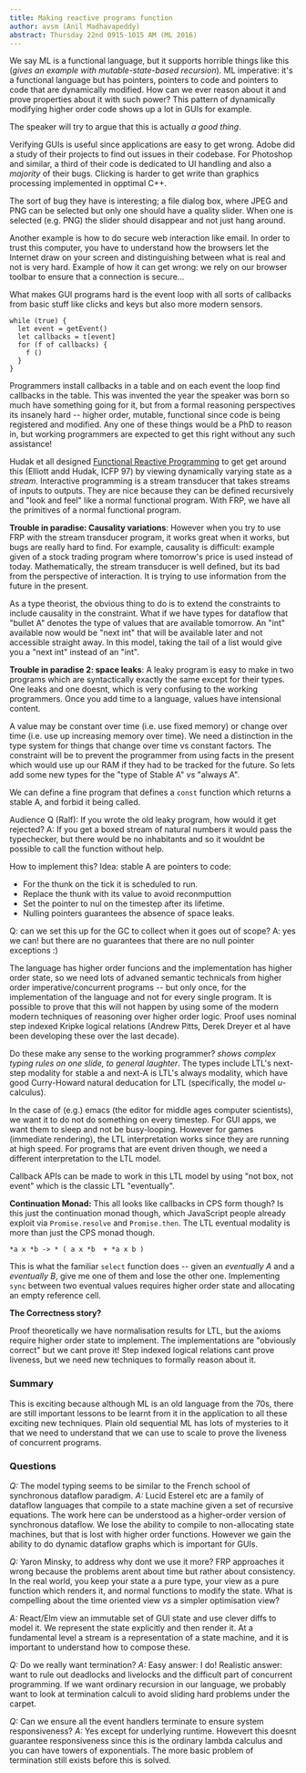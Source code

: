 ```yaml
---
title: Making reactive programs function
author: avsm (Anil Madhavapeddy)
abstract: Thursday 22nd 0915-1015 AM (ML 2016)
---
```


We say ML is a functional language, but it supports horrible things like this
(*gives an example with mutable-state-based recursion*).
ML imperative: it's a functional language but has pointers, pointers to code and
pointers to code that are dynamically modified.  How can we ever reason about
it and prove properties about it with such power?  This pattern of dynamically
modifying higher order code shows up a lot in GUIs for example.

The speaker will try to argue that this is actually *a good thing*.

Verifying GUIs is useful since applications are easy to get wrong. Adobe did a
study of their projects to find out issues in their codebase. For Photoshop and
similar, a third of their code is dedicated to UI handling and also a
_majority_ of their bugs.  Clicking is harder to get write than graphics
processing implemented in opptimal C++.

The sort of bug they have is interesting; a file dialog box, where JPEG and
PNG can be selected but only one should have a quality slider.  When one is
selected (e.g. PNG) the slider should disappear and not just hang around.

Another example is how to do secure web interaction like email. In order to
trust this computer, you have to understand how the browsers let the Internet
draw on your screen and distinguishing between what is real and not is very
hard. Example of how it can get wrong: we rely on our browser toolbar to ensure
that a connection is secure…

What makes GUI programs hard is the event loop with all sorts of callbacks from
basic stuff like clicks and keys but also more modern sensors.

```
while (true) {
  let event = getEvent()
  let callbacks = t[event]
  for (f of callbacks) {
    f ()
  }
}
```

Programmers install callbacks in a table and on each event the loop find
callbacks in the table.  This was invented the year the speaker was born so
much have something going for it, but from a formal reasoning perspectives its
insanely hard -- higher order, mutable, functional since code is being
registered and modified.  Any one of these things would be a PhD to reason in,
but working programmers are expected to get this right without any such
assistance!

Hudak et all designed [Functional Reactive
Programming](https://en.wikipedia.org/wiki/Functional_reactive_programming) to
get get around this (Elliott andd Hudak, ICFP 97) by viewing dynamically
varying state as a _stream_. Interactive programming is a stream transducer
that takes streams of inputs to outputs. They are nice because they can be
defined recursively and "look and feel" like a normal functional program.  With
FRP, we have all the
primitives of a normal functional program.

**Trouble in paradise: Causality variations**:
However when you try to use FRP with the stream transducer program, it works
great when it works, but bugs are really hard to find.  For example, causality
is difficult: example given of a stock trading program where tomorrow's price
is used instead of today.  Mathematically, the stream transducer is well
defined, but its bad from the perspective of interaction.  It is trying to use
information from the future in the present.

As a type theorist, the obvious thing to do is to extend the constraints to
include causality in the constraint.  What if we have types for dataflow that
"bullet A" denotes the type of values that are available tomorrow.  An "int"
available now would be "next int" that will be available later and not
accessible straight away.  In this model, taking the tail of a list would give
you a "next int" instead of an "int".

**Trouble in paradise 2: space leaks**:
A leaky program is easy to make in two programs which are syntactically exactly
the same except for their types.  One leaks and one doesnt, which is very
confusing to the working programmers.  Once you add time to a language, values
have intensional content.

A value may be constant over time (i.e. use fixed memory) or change over time
(i.e. use up increasing memory over time).  We need a distinction in the type
system for things that change over time vs constant factors.  The constraint
will be to prevent the programmer from using facts in the present which would
use up our RAM if they had to be tracked for the future.  So lets add some
new types for the "type of Stable A" _vs_ "always A".

We can define a fine program that defines a `const` function which returns a
stable A, and forbid it being called.

Audience Q (Ralf): If you wrote the old leaky program, how would it get
rejected?  A: If you get a boxed stream of natural numbers it would pass the
typechecker, but there would be no inhabitants and so it wouldnt be possible to
call the function without help.

How to implement this?  Idea: stable A are pointers to code:
* For the thunk on the tick it is scheduled to run.
* Replace the thunk with its value to avoid reconmputtion
* Set the pointer to nul on the timestep after its lifetime.
* Nulling pointers guarantees the absence of space leaks.

Q: can we set this up for the GC to collect when it goes out of scope?
A: yes we can! but there are no guarantees that there are no null pointer exceptions :)

The language has higher order funcions and the implementation has higher order
state, so we need lots of advaned semantic technicals from higher order
imperative/concurrent programs -- but only once, for the implementation of the
language and not for every single program.  It is possible to prove that this
will not happen by using some of the modern modern techniques of reasoning over
higher order logic.  Proof uses nominal step indexed Kripke logical relations
(Andrew Pitts, Derek Dreyer et al have been developing these over the last
decade).

Do these make any sense to the working programmer? *shows complex typing rules
on one slide, to general laughter*.  The types include LTL's next-step modality
for stable a and next-A is LTL's always modality, which have good Curry-Howard
natural deducation for LTL (specifically, the model _u_-calculus).

In the case of (e.g.) emacs (the editor for middle ages computer scientists), we want
it to do not do something on every timestep. For GUI apps, we want them to
sleep and not be busy-looping. However for games (immediate rendering), the LTL
interpretation works since they are running at high speed.  For programs that
are event driven though, we need a different interpretation to the LTL model.

Callback APIs can be made to work in this LTL model by using "not box, not
event" which is the classic LTL "eventually".

**Continuation Monad:** This all looks like callbacks in CPS form though? Is this just the continuation
monad though, which JavaScript people already exploit via `Promise.resolve` and
`Promise.then`.  The LTL eventual modality is more than just the CPS monad though.

    *a x *b -> * ( a x *b  + *a x b )

This is what the familiar `select` function does -- given an *eventually A* and
a *eventually B*, give me one of them and lose the other one.  Implementing
`sync` between two eventual values requires higher order state and allocating
an empty reference cell.

**The Correctness story?**

Proof theoretically we have normalisation results for LTL, but the axioms
require higher order state to implement. The implementations are "obviously
correct" but we cant prove it!  Step indexed logical relations cant prove
liveness, but we need new techniques to formally reason about it.

### Summary

This is exciting because although ML is an old language from the 70s, there
are still important lessons to be learnt from it in the application to all these
exciting new techniques.
Plain old sequential ML has lots of mysteries to it that we need to understand
that we can use to scale to prove the liveness of concurrent programs. 

### Questions

*Q:* The model typing seems to be similar to the French school of synchronous
dataflow paradigm.
*A:* Lucid Esterel etc are a family of dataflow languages that compile to a
state machine given a set of recursive equations. The work here can be understood
as a higher-order version of synchronous dataflow. We lose the ability to compile
to non-allocating state machines, but that is lost with higher order functions.
However we gain the ability to do dynamic dataflow graphs which is important for
GUIs.

*Q:* Yaron Minsky, to address why dont we use it more?  FRP approaches it wrong
because the problems arent about time but rather about consistency. In the real
world, you keep your state a a pure type, your view as a pure function which
renders it, and normal functions to modify the state.  What is compelling about
the time oriented view _vs_ a simpler optimisation view?

*A:* React/Elm view an immutable set of GUI state and use clever diffs to model
it.  We represent the state explicitly and then render it. At a fundamental
level a stream is a representation of a state machine, and it is important to
understand how to compose these.

*Q:* Do we really want termination?
*A:* Easy answer: I do! Realistic answer: want to rule out deadlocks and livelocks
and the difficult part of concurrent programming.  If we want ordinary recursion
in our language, we probably want to look at termination calculi to avoid
sliding hard problems under the carpet.

*Q:* Can we ensure all the event handlers terminate to ensure system responsiveness?
*A:* Yes except for underlying runtime. Howevert this doesnt guarantee responsiveness
since this is the ordinary lambda calculus and you can have towers of exponentials.
The more basic problem of termination still exists before this is solved.
